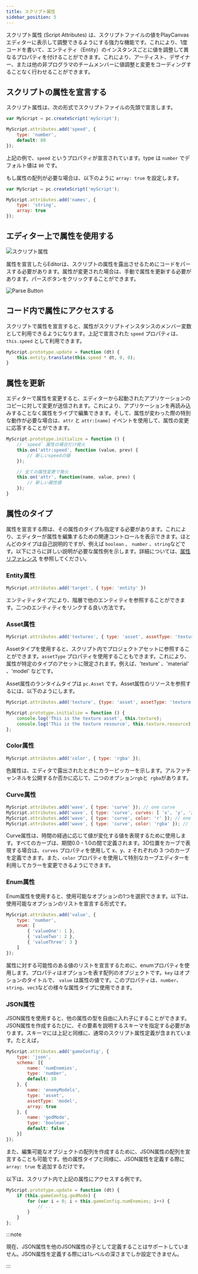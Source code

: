 ```yaml
---
title: スクリプト属性
sidebar_position: 5
---
```


スクリプト属性 (Script Attributes) は、スクリプトファイルの値をPlayCanvasエディターに表示して調整できるようにする強力な機能です。これにより、1度コードを書いて、エンティティ（Entity）のインスタンスごとに値を調整して異なるプロパティを付けることができます。これにより、アーティスト、デザイナー、または他の非プログラマのチームメンバーに値調整と変更をコーディングすることなく行わせることができます。

## スクリプトの属性を宣言する

スクリプト属性は、次の形式でスクリプトファイルの先頭で宣言します。

```javascript
var MyScript = pc.createScript('myScript');

MyScript.attributes.add('speed', {
    type: 'number',
    default: 80
});
```

上記の例で、`speed` というプロパティが宣言されています。type は `number` でデフォルト値は `80` です。

もし属性の配列が必要な場合は、以下のように `array: true` を設定します。

```javascript
var MyScript = pc.createScript('myScript');

MyScript.attributes.add('names', {
    type: 'string',
    array: true
});
```

## エディター上で属性を使用する

![スクリプト属性][1]

属性を宣言したらEditorは、スクリプトの属性を露出させるためにコードをパースする必要があります。属性が変更された場合は、手動で属性を更新する必要があります。パースボタンをクリックすることができます。

![Parse Button][2]

## コード内で属性にアクセスする

スクリプトで属性を宣言すると、属性がスクリプトインスタンスのメンバー変数として利用できるようになります。上記で宣言された `speed` プロパティは、`this.speed` として利用できます。

```javascript
MyScript.prototype.update = function (dt) {
    this.entity.translate(this.speed * dt, 0, 0);
}
```

## 属性を更新

エディターで属性を変更すると、エディターから起動されたアプリケーションのコピーに対して変更が送信されます。これにより、アプリケーションを再読み込みすることなく属性をライブで編集できます。そして、属性が変わった際の特別な動作が必要な場合は、`attr` と `attr:[name]` イベントを使用して、属性の変更に応答することができます。

```javascript
MyScript.prototype.initialize = function () {
    // `speed` 属性の場合だけ発火
    this.on('attr:speed', function (value, prev) {
        // 新しいspeedの値
    });

    // 全ての属性変更で発火
    this.on('attr', function(name, value, prev) {
        // 新しい属性値
    });
}
```

## 属性のタイプ

属性を宣言する際は、その属性のタイプも指定する必要があります。これにより、エディターが属性を編集するための関連コントロールを表示できます。ほとんどのタイプは自己説明的ですが、例えば `boolean` 、 `number` 、`string`などです。以下にさらに詳しい説明が必要な属性例を示します。詳細については、[属性リファレンス][3] を参照してください。

### Entity属性

```javascript
MyScript.attributes.add('target', { type: 'entity' })
```

エンティティタイプにより、階層で他のエンティティを参照することができます。二つのエンティティをリンクする良い方法です。

### Asset属性

```javascript
MyScript.attributes.add('textures', { type: 'asset', assetType: 'texture', array: true });
```

Assetタイプを使用すると、スクリプト内でプロジェクトアセットに参照することができます。`assetType` プロパティを使用することもできます。これにより、属性が特定のタイプのアセットに限定されます。例えば、'texture' 、'material' 、'model' などです。

Asset属性のランタイムタイプは `pc.Asset` です。Asset属性のリソースを参照するには、以下のようにします。

```javascript
MyScript.attributes.add('texture', {type: 'asset', assetType: 'texture'});

MyScript.prototype.initialize = function () {
    console.log('This is the texture asset', this.texture);
    console.log('This is the texture resource', this.texture.resource);
};

```

### Color属性

```javascript
MyScript.attributes.add('color', { type: 'rgba' });
```

色属性は、エディタで露出されたときにカラーピッカーを示します。アルファチャンネルを公開するか否かに応じて、二つのオプション`rgb`と` rgba`があります。

### Curve属性

```javascript
MyScript.attributes.add('wave', { type: 'curve' }); // one curve
MyScript.attributes.add('wave', { type: 'curve', curves: [ 'x', 'y', 'z' ] }); // three curves: x, y, z
MyScript.attributes.add('wave', { type: 'curve', color: 'r' }); // one curve for red channel
MyScript.attributes.add('wave', { type: 'curve', color: 'rgba' }); // four curves for full color including alpha
```

Curve属性は、時間の経過に応じて値が変化する値を表現するために使用します。すべてのカーブは、期間0.0 - 1.0の間で定義されます。3D位置をカーブで表現する場合は、`curves` プロパティを使用して x、y、z それぞれの 3 つのカーブを定義できます。また、`color` プロパティを使用して特別なカーブエディターを利用してカラーを変更できるようにできます。

### Enum属性

Enum属性を使用すると、使用可能なオプションの1つを選択できます。以下は、使用可能なオプションのリストを宣言する形式です。

```javascript
MyScript.attributes.add('value', {
    type: 'number',
    enum: [
        { 'valueOne': 1 },
        { 'valueTwo': 2 },
        { 'valueThree': 3 }
    ]
});
```

属性に対する可能性のある値のリストを宣言するために、enumプロパティを使用します。プロパティはオプションを表す配列のオブジェクトです。`key` はオプションのタイトルで、 `value` は属性の値です。このプロパティは、`number`、`string`、`vec3`などの様々な属性タイプに使用できます。

### JSON属性

JSON属性を使用すると、他の属性の型を自由に入れ子にすることができます。JSON属性を作成するたびに、その要素を説明するスキーマを指定する必要があります。スキーマには上記と同様に、通常のスクリプト属性定義が含まれています。たとえば，

```javascript
MyScript.attributes.add('gameConfig', {
    type: 'json',
    schema: [{
        name: 'numEnemies',
        type: 'number',
        default: 10
    }, {
        name: 'enemyModels',
        type: 'asset',
        assetType: 'model',
        array: true
    }, {
        name: 'godMode',
        type: 'boolean',
        default: false
    }]
});
```

また、編集可能なオブジェクトの配列を作成するために、JSON属性の配列を宣言することも可能です。他の属性タイプと同様に、JSON属性を定義する際に `array: true` を追加するだけです。

以下は、スクリプト内で上記の属性にアクセスする例です。

```javascript
MyScript.prototype.update = function (dt) {
    if (this.gameConfig.godMode) {
        for (var i = 0; i < this.gameConfig.numEnemies; i++) {
            // ...
        }
    }
};
```

:::note

現在、JSON属性を他のJSON属性の子として定義することはサポートしていません。JSON属性を定義する際には1レベルの深さまでしか設定できません。

:::

[1]: /images/user-manual/scripting/script-attributes.png
[2]: /images/user-manual/scripting/script-parse-button.png
[3]: https://api.playcanvas.com/classes/Engine.ScriptAttributes.html
